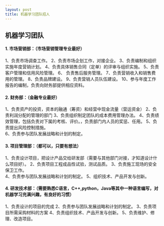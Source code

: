 ```yaml
---
layout: post
title: 机器学习团队招人
---
```

## 机器学习团队 

#### 1. 市场营销部：（市场营销管理专业最好） 

1、负责市场调查工作。 
2、负责市场企划工作，对接企业。 
3、负责编制和组织实施年度营销计划。 
4、负责具体销售合同（定单）的评审与组织实施。 
5、负责客户管理和信用风险管理。 
6、 负责售后服务管理。 
7、负责营销收入和销售费用的管理。 
8、负责品牌建设。 
9、负责营销人员队伍建设。 
10、参与年度工作报告的编制，负责向财务部提供相应资料。 

#### 2. 财务部：（金融专业最好） 

1、负责资产的投资，资本的融通（筹资）和经营中现金流量（营运资金） 
2、负责利润分配的管理的部门 
3、负责组织制定团队的成本费用管理办法。 
4、负责绩效管理，包括负责对下属的考核、评价。，负责部门内人员的奖惩、任用。 
5、负责提出风险控制措施。  
6、负责参与团队发展战略和计划的制定。 
 
#### 3. 项目管理部：（都可以，只要有想法） 
1、负责设计项目，把设计产品交给研发部（需要与其他部门对接，才知道设计什么项目好）。 
2、负责项目工程成品性试验，测试品质。 
3、负责施工现场的安全保卫工作。  
4、负责参与团队发展战略和计划的制定。 
5、组织技术、产品开发与创新。 

#### 4. 研发技术部：（需要熟悉C语言，C++,python，Java等其中一种语言编写，对机器学习充满兴趣，有良好的习惯） 
1、负责设计的项目的完成 
2、负责参与团队发展战略和计划的制定。 
3、负责项目所需采购材料的方案 
4、负责组织技术、产品开发与创新。 
5、负责维护、修理、改造项目。 

